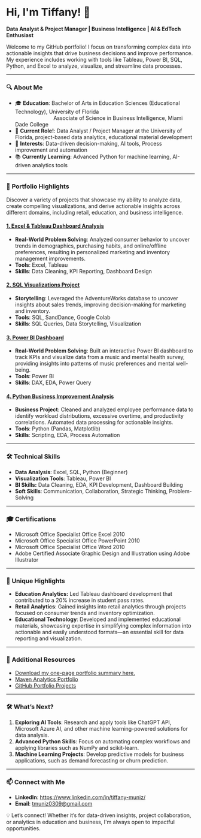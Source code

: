 # Hi, I'm Tiffany! 👋 

**Data Analyst & Project Manager | Business Intelligence | AI & EdTech Enthusiast**  

Welcome to my GitHub portfolio! I focus on transforming complex data into actionable insights that drive business decisions and improve performance. My experience includes working with tools like Tableau, Power BI, SQL, Python, and Excel to analyze, visualize, and streamline data processes. 

---

### 🔍 **About Me**
- 🎓 **Education**: Bachelor of Arts in Education Sciences (Educational Technology), University of Florida  
&nbsp;&nbsp;&nbsp;&nbsp;&nbsp;&nbsp;&nbsp;&nbsp;&nbsp;&nbsp;&nbsp;&nbsp;&nbsp;&nbsp;&nbsp;&nbsp;&nbsp;&nbsp;&nbsp;&nbsp;&nbsp;&nbsp;&nbsp;&nbsp;&nbsp;&nbsp;Associate of Science in Business Intelligence, Miami Dade College  
- 💼 **Current Role!**: Data Analyst / Project Manager at the University of Florida, project-based data analytics, educational material development  
- 🌟 **Interests**: Data-driven decision-making, AI tools, Process improvement and automation
- 📚 **Currently Learning**: Advanced Python for machine learning, AI-driven analytics tools  

---

### 📂 **Portfolio Highlights**
Discover a variety of projects that showcase my ability to analyze data, create compelling visualizations, and derive actionable insights across different domains, including retail, education, and business intelligence.

#### [1. Excel & Tableau Dashboard Analysis](https://github.com/tiffanymnz/Portfolio/tree/main/Data-Analytics-Portfolio/Project-1-Consumer-Behavior-Excel-%26-Tableau)
- **Real-World Problem Solving**: Analyzed consumer behavior to uncover trends in demographics, purchasing habits, and online/offline preferences, resulting in personalized marketing and inventory management improvements.
- **Tools**: Excel, Tableau  
- **Skills**: Data Cleaning, KPI Reporting, Dashboard Design

#### [2. SQL Visualizations Project](https://github.com/tiffanymnz/Portfolio/tree/main/Data-Analytics-Portfolio/Project-2-Sales-Analysis-SQL)
- **Storytelling**: Leveraged the AdventureWorks database to uncover insights about sales trends, improving decision-making for marketing and inventory.  
- **Tools**: SQL, SandDance, Google Colab
- **Skills**: SQL Queries, Data Storytelling, Visualization

#### [3. Power BI Dashboard](https://github.com/tiffanymnz/Portfolio/tree/main/Data-Analytics-Portfolio/Project-3-Music%26Mental-Health-PowerBI)
- **Real-World Problem Solving**:  Built an interactive Power BI dashboard to track KPIs and visualize data from a music and mental health survey, providing insights into patterns of music preferences and mental well-being.
- **Tools**: Power BI  
- **Skills**: DAX, EDA, Power Query

#### [4. Python Business Improvement Analysis](https://github.com/tiffanymnz/Portfolio/tree/main/Data-Analytics-Portfolio/Project-4-Employee-Scheduling-Python)
- **Business Project**: Cleaned and analyzed employee performance data to identify workload distributions, excessive overtime, and productivity correlations. Automated data processing for actionable insights.
- **Tools**: Python (Pandas, Matplotlib)  
- **Skills**:  Scripting, EDA, Process Automation


---

### 🛠️ **Technical Skills**
- **Data Analysis**: Excel, SQL, Python (Beginner)
- **Visualization Tools**: Tableau, Power BI
- **BI Skills:** Data Cleaning, EDA, KPI Development, Dashboard Building
- **Soft Skills**: Communication, Collaboration, Strategic Thinking, Problem-Solving  

---

### 🎓 **Certifications** 
- Microsoft Office Specialist Office Excel 2010
- Microsoft Office Specialist Office PowerPoint 2010
- Microsoft Office Specialist Office Word 2010
- Adobe Certified Associate Graphic Design and Illustration using Adobe Illustrator

---

### 🎯 **Unique Highlights**
- **Education Analytics:** Led Tableau dashboard development that contributed to a 20% increase in student pass rates.
- **Retail Analytics**: Gained insights into retail analytics through projects focused on consumer trends and inventory optimization. 
- **Educational Technology**: Developed and implemented educational materials, showcasing expertise in simplifying complex information into actionable and easily understood formats—an essential skill for data reporting and visualization.
---



### 📄 **Additional Resources**
- [Download my one-page portfolio summary here.](https://github.com/tiffanymnz/Portfolio/blob/main/Data-Analytics-Portfolio/One%20Page%20Summary.pdf)
- [Maven Analytics Portfolio](http://mavenanalytics.io/profile/tiffanymuniz)
- [GitHub Portfolio Projects](https://github.com/tiffanymnz/Portfolio) 

---

### 🛠️ **What’s Next?**
1. **Exploring AI Tools**: Research and apply tools like ChatGPT API, Microsoft Azure AI, and other machine learning-powered solutions for data analysis.  
2. **Advanced Python Skills**: Focus on automating complex workflows and applying libraries such as NumPy and scikit-learn.  
3. **Machine Learning Projects**: Develop predictive models for business applications, such as demand forecasting or churn prediction.  

---

### 📫 **Connect with Me**
- **LinkedIn**: https://www.linkedin.com/in/tiffany-muniz/ 
- **Email**: tmuniz0309@gmail.com

💡 Let’s connect! Whether it’s for data-driven insights, project collaboration, or analytics in education and business, I'm always open to impactful opportunities.


